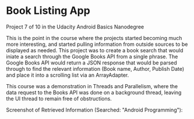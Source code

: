 # Book Listing App
Project 7 of 10 in the Udacity Android Basics Nanodegree

This is the point in the course where the projects started becoming much more interesting, and started pulling information from outside sources to be displayed as needed. This project was to create a book search that would iniate a search through the Google Books API from a single phrase. The Google Books API would return a JSON response that would be parsed through to find the relevant information (Book name, Author, Publish Date) and place it into a scrolling list via an ArrayAdapter. 

This course was a demonstration in Threads and Parallelism, where the data request to the Books API was done on a background thread, leaving the UI thread to remain free of obstructions. 

Screenshot of Retrieved Information (Searched: "Android Programming"): 


